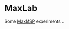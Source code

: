 MaxLab
======

Some <a title="Cycling'74" href="http://cycling74.com/" target="_blank">MaxMSP</a> experiments ..
